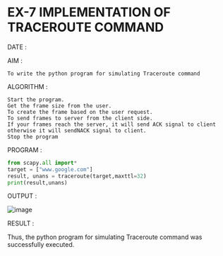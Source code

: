 # EX-7 IMPLEMENTATION OF TRACEROUTE COMMAND

DATE :

AIM :
```
To write the python program for simulating Traceroute command

```
ALGORITHM :
```
Start the program.
Get the frame size from the user.
To create the frame based on the user request.
To send frames to server from the client side.
If your frames reach the server, it will send ACK signal to client otherwise it will sendNACK signal to client.
Stop the program
```

PROGRAM :
```python
from scapy.all import*
target = ["www.google.com"]
result, unans = traceroute(target,maxttl=32)
print(result,unans)
```

OUTPUT :

![image](https://github.com/gokul-sureshkumar/EX-7/assets/121148715/e102b4fb-dc48-4406-a6ad-d4fb598568f4)


RESULT :

Thus, the python program for simulating Traceroute command was successfully executed.

